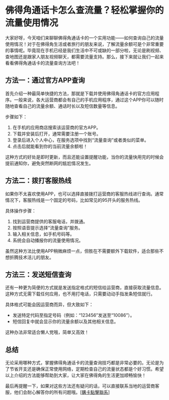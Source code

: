 # 佛得角通话卡怎么查流量？轻松掌握你的流量使用情况

大家好呀，今天咱们来聊聊佛得角通话卡的一个实用功能——如何查询自己的流量使用情况！对于在佛得角生活或者旅行的朋友来说，了解流量余额可是个非常重要的事情呢。毕竟现在手机已经是我们生活中不可或缺的一部分啦，无论是刷视频、查地图还是跟家人朋友视频聊天，都需要流量支持。那么，接下来就让我们一起来看看佛得角通话卡的流量查询方法吧！

## 方法一：通过官方APP查询

首先介绍一种最简单快捷的方法，那就是下载并使用佛得角通话卡的官方应用程序。一般来说，各大运营商都会有自己的手机应用程序，通过这个APP你可以随时随地查看自己的流量余额、通话时长以及短信数量等信息。

步骤如下：
1. 在手机的应用商店搜索该运营商的官方APP。
2. 下载并安装后打开，通常需要注册一个账号。
3. 登录后进入个人中心，在服务选项中找到“流量查询”或者类似的菜单。
4. 点击后就能看到你的当前流量余额啦！

这种方式的好处是即时更新，而且还能设置提醒功能，当你的流量快用完的时候会提前通知你，避免突然断网的尴尬情况发生。

## 方法二：拨打客服热线

如果你不太喜欢使用APP，也可以选择直接拨打运营商的客服热线进行查询。通常情况下，客服热线是一个固定的号码，比如常见的95开头的服务热线。

具体操作步骤：
1. 找到运营商提供的客服电话，并拨通。
2. 按照语音提示选择“流量查询”服务。
3. 输入相关信息，如手机号码等。
4. 系统会自动播报你的流量使用情况。

虽然这种方法比使用APP稍微麻烦一点，但胜在不需要额外下载软件，适合那些不想折腾技术活儿的朋友。

## 方法三：发送短信查询

还有一种更为简便的方式就是发送指定格式的短信给运营商，直接获取流量信息。这种方式无需下载任何应用，也不用打电话，只需要动动手指发条短信就行。

具体格式可能会因运营商而异，但大致如下：
- 发送特定代码至指定号码（例如：“123456”发送至“10086”）。
- 短信回复中就会显示你的流量余额以及其他相关信息。

这种办法非常适合懒人党哦，简单又高效！

## 总结

无论采用哪种方式，掌握佛得角通话卡的流量查询技巧都是非常必要的。无论是为了节省开支还是确保正常使用网络，定期检查自己的流量状态都是个好习惯。希望以上介绍的方法能够帮助到大家，让大家在佛得角的生活更加顺畅愉快！

最后再提醒一下，如果对这些方法还有疑问的话，可以直接联系当地的运营商客服，他们会耐心解答你的所有问题哦。[[購卡點擊聯系](https://t.me/s/esim1088)]